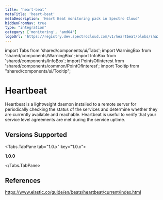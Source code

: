 ```yaml
---
title: 'heart-beat'
metaTitle: 'heart-beat'
metaDescription: 'Heart Beat monitoring pack in Spectro Cloud'
hiddenFromNav: true
type: "integration"
category: ['monitoring', 'amd64']
logoUrl: 'https://registry.dev.spectrocloud.com/v1/heartbeat/blobs/sha256:19fec69ae172c3e54d5fb09c176517cf7bfeb1bc740bde65c200e14115510313?type=image/png'
---
```


import Tabs from 'shared/components/ui/Tabs';
import WarningBox from 'shared/components/WarningBox';
import InfoBox from 'shared/components/InfoBox';
import PointsOfInterest from 'shared/components/common/PointOfInterest';
import Tooltip from "shared/components/ui/Tooltip";


# Heartbeat

Heartbeat is a lightweight daemon installed to a remote server for periodically checking the status of the services and determine whether they are currently available and reachable. Heartbeat is useful to verify that your service level agreements are met during the service uptime.

## Versions Supported

<Tabs>

<Tabs.TabPane tab="1.0.x" key="1.0.x">

**1.0.0**

</Tabs.TabPane>
</Tabs>

## References

https://www.elastic.co/guide/en/beats/heartbeat/current/index.html
